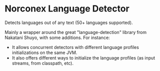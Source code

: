 Norconex Language Detector
==========================

Detects languages out of any text (50+ languages supported).

Mainly a wrapper around the great "language-detection" library from Nakatani Shuyo, with some additions.  For instance:

* It allows concurrent detectors with different language profiles initializations on the same JVM.  
* It also offers different ways to initialize the language profiles (as input streams, from classpath, etc).

